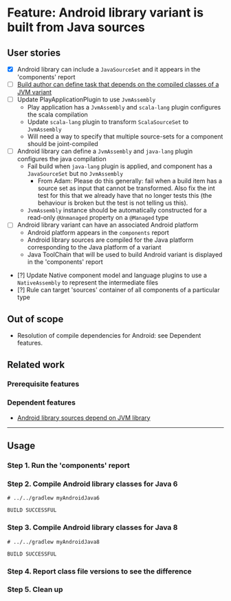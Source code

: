 # Feature: Android library variant is built from Java sources

## User stories

- [x] Android library can include a `JavaSourceSet` and it appears in the 'components' report
- [ ] [Build author can define task that depends on the compiled classes of a JVM variant](./introduce-jvmassembly)
- [ ] Update PlayApplicationPlugin to use `JvmAssembly`
    - Play application has a `JvmAssembly` and `scala-lang` plugin configures the scala compilation
    - Update `scala-lang` plugin to transform `ScalaSourceSet` to `JvmAssembly`
    - Will need a way to specify that multiple source-sets for a component should be joint-compiled
- [ ] Android library can define a `JvmAssembly` and `java-lang` plugin configures the java compilation
    - Fail build when `java-lang` plugin is applied, and component has a `JavaSourceSet` but no `JvmAssembly`
        - From Adam: Please do this generally: fail when a build item has a source set as input that cannot be transformed. Also fix the int test for this that we already have that no longer tests this (the behaviour is broken but the test is not telling us this).
    - `JvmAssembly` instance should be automatically constructed for a read-only `@Unmanaged` property on a `@Managed` type
- [ ] Android library variant can have an associated Android platform
    - Android platform appears in the `components` report
    - Android library sources are compiled for the Java platform corresponding to the Java platform of a variant
    - Java ToolChain that will be used to build Android variant is displayed in the 'components' report
- [?] Update Native component model and language plugins to use a `NativeAssembly` to represent the intermediate files
- [?] Rule can target 'sources' container of all components of a particular type

## Out of scope

- Resolution of compile dependencies for Android: see Dependent features.

## Related work

### Prerequisite features

### Dependent features

- [Android library sources depend on JVM library](../depends-on-jvm-library/README.md)

----

## Usage

### Step 1. Run the 'components' report

### Step 2. Compile Android library classes for Java 6

    # ../../gradlew myAndroidJava6

    BUILD SUCCESSFUL

### Step 3. Compile Android library classes for Java 8

    # ../../gradlew myAndroidJava8

    BUILD SUCCESSFUL

### Step 4. Report class file versions to see the difference

### Step 5. Clean up
